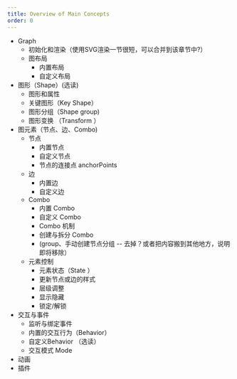 ```yaml
---
title: Overview of Main Concepts
order: 0
---
```


- Graph
  - 初始化和渲染（使用SVG渲染一节很短，可以合并到该章节中?）
  - 图布局
    - 内置布局
    - 自定义布局
- 图形（Shape）(选读)
  - 图形和属性
  - 关键图形（Key Shape）
  - 图形分组（Shape group) 
  - 图形变换 （Transform ）
- 图元素（节点、边、Combo)
  - 节点
    - 内置节点
    - 自定义节点
    - 节点的连接点 anchorPoints
  - 边
    - 内置边
    - 自定义边
  - Combo
    - 内置 Combo
    - 自定义 Combo
    - Combo 机制
    - 创建与拆分 Combo
    - (group、手动创建节点分组 -- 去掉？或者把内容搬到其他地方，说明即将移除）
  - 元素控制
    - 元素状态（State ）
    - 更新节点或边的样式
    - 层级调整
    - 显示隐藏
    - 锁定/解锁
- 交互与事件
  - 监听与绑定事件
  - 内置的交互行为（Behavior）
  - 自定义Behavior （选读）
  - 交互模式 Mode
- 动画
- 插件
